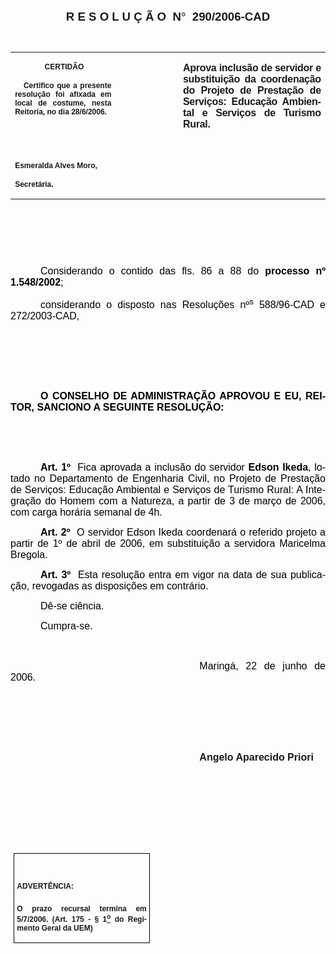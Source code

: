 <body lang=PT-BR link=blue vlink=purple style='tab-interval:35.3pt'>

<div class=Section1>

<p class=MsoNormal align=center style='text-align:center'><b style='mso-bidi-font-weight:
normal'><span style='font-size:14.0pt;mso-bidi-font-size:10.0pt;font-family:
Arial;mso-bidi-font-family:"Times New Roman"'>R E S O L U Ç Ã O<span
style='mso-spacerun:yes'>  </span>N</span></b><b style='mso-bidi-font-weight:
normal'><span style='font-size:14.0pt;mso-bidi-font-size:10.0pt;font-family:
Symbol;mso-ascii-font-family:Arial;mso-hansi-font-family:Arial;mso-char-type:
symbol;mso-symbol-font-family:Symbol'><span style='mso-char-type:symbol;
mso-symbol-font-family:Symbol'>°</span></span></b><b style='mso-bidi-font-weight:
normal'><span style='font-size:14.0pt;mso-bidi-font-size:10.0pt;font-family:
Arial;mso-bidi-font-family:"Times New Roman"'><span style='mso-spacerun:yes'> 
</span>290/2006-CAD<o:p></o:p></span></b></p>

<p class=BodyText21><span style='font-size:10.0pt;font-family:Arial;mso-bidi-font-family:
"Times New Roman"'><o:p>&nbsp;</o:p></span></p>

<table class=MsoNormalTable border=0 cellspacing=0 cellpadding=0
 style='border-collapse:collapse;mso-padding-alt:0cm 5.4pt 0cm 5.4pt'>
 <tr style='mso-yfti-irow:0;mso-yfti-firstrow:yes;mso-yfti-lastrow:yes'>
  <td width=196 valign=top style='width:147.15pt;padding:0cm 5.4pt 0cm 5.4pt'>
  <p class=MsoNormal align=center style='text-align:center'><b
  style='mso-bidi-font-weight:normal'><span style='font-size:9.0pt;mso-bidi-font-size:
  10.0pt;font-family:Arial;mso-bidi-font-family:"Times New Roman"'><span
  style='mso-spacerun:yes'> </span>CERTIDÃO<o:p></o:p></span></b></p>
  <p class=MsoNormal style='text-align:justify'><b style='mso-bidi-font-weight:
  normal'><span style='font-size:9.0pt;mso-bidi-font-size:10.0pt;font-family:
  Arial;mso-bidi-font-family:"Times New Roman"'><span
  style='mso-spacerun:yes'>   </span>Certifico que a presente resolução foi
  afixada em local de costume, nesta Reitoria, no dia 28/6/2006.<o:p></o:p></span></b></p>
  <p class=MsoNormal><b style='mso-bidi-font-weight:normal'><span
  style='font-size:8.0pt;font-family:Arial;mso-bidi-font-family:"Times New Roman"'><o:p>&nbsp;</o:p></span></b></p>
  <p class=MsoNormal><b style='mso-bidi-font-weight:normal'><span
  style='font-size:8.0pt;font-family:Arial;mso-bidi-font-family:"Times New Roman"'><o:p>&nbsp;</o:p></span></b></p>
  <p class=MsoNormal><b style='mso-bidi-font-weight:normal'><span
  style='font-size:9.0pt;mso-bidi-font-size:10.0pt;font-family:Arial;
  mso-bidi-font-family:"Times New Roman"'>Esmeralda Alves Moro,<o:p></o:p></span></b></p>
  <p class=MsoNormal><b style='mso-bidi-font-weight:normal'><span
  style='font-size:9.0pt;mso-bidi-font-size:10.0pt;font-family:Arial;
  mso-bidi-font-family:"Times New Roman"'>Secretária.<o:p></o:p></span></b></p>
  </td>
  <td width=123 valign=top style='width:92.15pt;padding:0cm 5.4pt 0cm 5.4pt'>
  <p class=MsoNormal style='margin-right:-5.4pt'><span style='font-size:11.0pt;
  mso-bidi-font-size:10.0pt;font-family:Arial;mso-bidi-font-family:"Times New Roman"'><o:p>&nbsp;</o:p></span></p>
  </td>
  <td width=293 valign=top style='width:219.7pt;padding:0cm 5.4pt 0cm 5.4pt'>
  <p class=MsoNormal style='text-align:justify'><b style='mso-bidi-font-weight:
  normal'><span style='font-size:12.0pt;mso-bidi-font-size:10.0pt;font-family:
  Arial;mso-bidi-font-family:"Times New Roman";letter-spacing:-.2pt'>Aprova inclusão
  de servidor e substituição da coordenação do Projeto de Prestação de
  Serviços: Educação Ambiental e Serviços de Turismo Rural.</span></b><b
  style='mso-bidi-font-weight:normal'><span style='font-size:12.0pt;mso-bidi-font-size:
  10.0pt;font-family:Arial;mso-bidi-font-family:"Times New Roman"'><o:p></o:p></span></b></p>
  </td>
 </tr>
</table>

<p class=BodyText21><span style='mso-bidi-font-size:12.0pt;font-family:Arial;
mso-bidi-font-family:"Times New Roman"'><o:p>&nbsp;</o:p></span></p>

<p class=BodyText21><span style='mso-bidi-font-size:12.0pt;font-family:Arial;
mso-bidi-font-family:"Times New Roman"'><o:p>&nbsp;</o:p></span></p>

<p class=BodyText21><span style='mso-bidi-font-size:12.0pt;font-family:Arial;
mso-bidi-font-family:"Times New Roman"'><o:p>&nbsp;</o:p></span></p>

<p class=MsoNormal style='text-align:justify;text-indent:36.0pt;mso-pagination:
none'><span style='font-size:12.0pt;mso-bidi-font-size:10.0pt;font-family:Arial;
color:black'>Considerando o contido das fls. <st1:metricconverter
ProductID="86 a" w:st="on">86 a</st1:metricconverter> 88 do <b
style='mso-bidi-font-weight:normal'>processo nº 1.548/2002</b>;<o:p></o:p></span></p>

<p class=MsoNormal style='text-align:justify;text-indent:36.0pt;mso-pagination:
none'><span style='font-size:12.0pt;mso-bidi-font-size:10.0pt;font-family:Arial;
color:black'>considerando o disposto nas Resoluções nº<sup>s</sup> 588/96-CAD e
272/2003-CAD,<o:p></o:p></span></p>

<p class=MsoNormal style='text-align:justify;mso-pagination:none'><span
style='font-size:12.0pt;mso-bidi-font-size:10.0pt;font-family:Arial;color:black'><o:p>&nbsp;</o:p></span></p>

<p class=MsoNormal style='text-align:justify;mso-pagination:none'><span
style='font-size:12.0pt;mso-bidi-font-size:10.0pt;font-family:Arial;color:black'><o:p>&nbsp;</o:p></span></p>

<p class=MsoNormal style='text-align:justify;mso-pagination:none'><span
style='font-size:12.0pt;mso-bidi-font-size:10.0pt;font-family:Arial;color:black'>&nbsp;<o:p></o:p></span></p>

<p class=MsoNormal style='text-align:justify;text-indent:36.0pt;mso-pagination:
none'><b><span style='font-size:12.0pt;mso-bidi-font-size:10.0pt;font-family:
Arial;color:black'>O CONSELHO DE ADMINISTRAÇÃO APROVOU E EU, REITOR, SANCIONO A
SEGUINTE RESOLUÇÃO:<o:p></o:p></span></b></p>

<p class=MsoNormal style='text-align:justify;mso-pagination:none'><b><span
style='font-size:12.0pt;mso-bidi-font-size:10.0pt;font-family:Arial;color:black'>&nbsp;<o:p></o:p></span></b></p>

<p class=MsoNormal style='text-align:justify;mso-pagination:none'><b><span
style='font-size:12.0pt;mso-bidi-font-size:10.0pt;font-family:Arial;color:black'>&nbsp;<o:p></o:p></span></b></p>

<p class=MsoNormal style='text-align:justify;text-indent:36.0pt;mso-pagination:
none'><b><span style='font-size:12.0pt;mso-bidi-font-size:10.0pt;font-family:
Arial;color:black'>Art.&nbsp;1º&nbsp;&nbsp;</span></b><span style='font-size:
12.0pt;mso-bidi-font-size:10.0pt;font-family:Arial;color:black;mso-bidi-font-weight:
bold'>F</span><span style='font-size:12.0pt;mso-bidi-font-size:10.0pt;
font-family:Arial;color:black'>ica aprovada a inclusão do servidor <b
style='mso-bidi-font-weight:normal'>Edson Ikeda</b>,<b style='mso-bidi-font-weight:
normal'> </b>lotado no Departamento de Engenharia Civil, no Projeto de
Prestação de Serviços: Educação Ambiental e Serviços de Turismo Rural: A
Integração do Homem com a Natureza, a partir de 3 de março de 2006, com carga
horária semanal de 4h.<o:p></o:p></span></p>

<p class=MsoNormal style='text-align:justify;text-indent:36.0pt;mso-pagination:
none'><b style='mso-bidi-font-weight:normal'><span style='font-size:12.0pt;
mso-bidi-font-size:10.0pt;font-family:Arial;color:black'>Art. 2º</span></b><span
style='font-size:12.0pt;mso-bidi-font-size:10.0pt;font-family:Arial;color:black'><span
style='mso-spacerun:yes'>  </span>O servidor Edson Ikeda coordenará o referido
projeto a partir de 1º de abril de 2006, em substituição a servidora Maricelma
Bregola.<o:p></o:p></span></p>

<p class=MsoNormal style='text-align:justify;text-indent:36.0pt;mso-pagination:
none'><b><span style='font-size:12.0pt;mso-bidi-font-size:10.0pt;font-family:
Arial;color:black'>Art. 3º<span style='mso-spacerun:yes'>  </span></span></b><span
style='font-size:12.0pt;mso-bidi-font-size:10.0pt;font-family:Arial;color:black'>Esta
resolução entra em vigor na data de sua publicação, revogadas as disposições em
contrário.<o:p></o:p></span></p>

<p class=MsoNormal style='text-align:justify;text-indent:36.0pt;mso-pagination:
none'><span style='font-size:12.0pt;mso-bidi-font-size:10.0pt;font-family:Arial;
color:black'>Dê-se ciência.<o:p></o:p></span></p>

<p class=MsoNormal style='text-align:justify;text-indent:36.0pt;mso-pagination:
none'><span style='font-size:12.0pt;mso-bidi-font-size:10.0pt;font-family:Arial;
color:black'>Cumpra-se.<o:p></o:p></span></p>

<p class=MsoNormal style='text-align:justify;mso-pagination:none'><span
style='font-size:12.0pt;mso-bidi-font-size:10.0pt;font-family:Arial;color:black'>&nbsp;<o:p></o:p></span></p>

<p class=MsoNormal style='text-align:justify;text-indent:8.0cm'><span
style='font-size:12.0pt;mso-bidi-font-size:10.0pt;font-family:Arial;color:black'>Maringá,
22 de junho de 2006.<o:p></o:p></span></p>

<p class=MsoNormal style='margin-left:216.0pt;text-align:justify;text-indent:
36.0pt;mso-pagination:none'><span style='font-size:12.0pt;mso-bidi-font-size:
10.0pt;font-family:Arial;color:black'><o:p>&nbsp;</o:p></span></p>

<p class=MsoNormal style='text-align:justify;text-indent:8.0cm'><b
style='mso-bidi-font-weight:normal'><span style='font-size:12.0pt;font-family:
Arial;mso-bidi-font-family:"Times New Roman"'><o:p>&nbsp;</o:p></span></b></p>

<p class=MsoNormal style='text-align:justify;text-indent:8.0cm'><b
style='mso-bidi-font-weight:normal'><span style='font-size:12.0pt;font-family:
Arial;mso-bidi-font-family:"Times New Roman"'><o:p>&nbsp;</o:p></span></b></p>

<p class=MsoNormal style='text-align:justify;text-indent:8.0cm'><b
style='mso-bidi-font-weight:normal'><span style='font-size:12.0pt;mso-bidi-font-size:
10.0pt;font-family:Arial;mso-bidi-font-family:"Times New Roman"'>Angelo
Aparecido Priori<o:p></o:p></span></b></p>

<p class=MsoNormal style='text-align:justify'><b style='mso-bidi-font-weight:
normal'><span style='font-size:12.0pt;mso-bidi-font-size:10.0pt;font-family:
Arial;mso-bidi-font-family:"Times New Roman"'><o:p>&nbsp;</o:p></span></b></p>

<p class=MsoNormal style='text-align:justify'><b style='mso-bidi-font-weight:
normal'><span style='font-size:12.0pt;mso-bidi-font-size:10.0pt;font-family:
Arial;mso-bidi-font-family:"Times New Roman"'><o:p>&nbsp;</o:p></span></b></p>

<p class=MsoNormal style='text-align:justify'><b style='mso-bidi-font-weight:
normal'><span style='font-size:12.0pt;mso-bidi-font-size:10.0pt;font-family:
Arial;mso-bidi-font-family:"Times New Roman"'><o:p>&nbsp;</o:p></span></b></p>

<p class=MsoNormal style='text-align:justify'><b style='mso-bidi-font-weight:
normal'><span style='font-size:12.0pt;mso-bidi-font-size:10.0pt;font-family:
Arial;mso-bidi-font-family:"Times New Roman"'><o:p>&nbsp;</o:p></span></b></p>

<table class=MsoNormalTable border=1 cellspacing=0 cellpadding=0
 style='margin-left:3.5pt;border-collapse:collapse;border:none;mso-border-alt:
 solid windowtext .5pt;mso-padding-alt:0cm 3.5pt 0cm 3.5pt;mso-border-insideh:
 .5pt solid windowtext;mso-border-insidev:.5pt solid windowtext'>
 <tr style='mso-yfti-irow:0;mso-yfti-firstrow:yes;mso-yfti-lastrow:yes'>
  <td width=207 valign=top style='width:155.6pt;border:solid windowtext 1.0pt;
  mso-border-alt:solid windowtext .5pt;padding:0cm 3.5pt 0cm 3.5pt'>
  <h1><span style='font-size:9.0pt;mso-bidi-font-size:10.0pt;font-family:Arial;
  mso-bidi-font-family:"Times New Roman"'>ADVERTÊNCIA:<o:p></o:p></span></h1>
  <p class=MsoNormal style='text-align:justify'><b style='mso-bidi-font-weight:
  normal'><span style='font-size:9.0pt;mso-bidi-font-size:10.0pt;font-family:
  Arial;mso-bidi-font-family:"Times New Roman"'>O prazo recursal termina em 5/7/2006.
  (Art. 175 - § 1<u><sup>o</sup></u> do Regimento Geral da UEM)</span></b><span
  style='font-size:9.0pt;mso-bidi-font-size:10.0pt;font-family:Arial;
  mso-bidi-font-family:"Times New Roman"'><o:p></o:p></span></p>
  </td>
 </tr>
</table>

<p class=MsoNormal align=center style='text-align:center'><o:p>&nbsp;</o:p></p>

</div>

</body>

